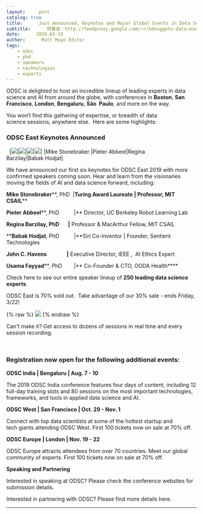 ```yaml
---
layout:     post
catalog: true
title:      Just Announced, Keynotes and Major Global Events in Data Science
subtitle:      转载自：http://feedproxy.google.com/~r/kdnuggets-data-mining-analytics/~3/j67bBy9yKGU/odsc-just-announced-keynotes-major-global-events-data-science.html
date:      2019-03-19
author:      Matt Mayo Editor
tags:
    - odsc
    - phd
    - speakers
    - technologies
    - experts
---
```


ODSC is delighted to host an incredible lineup of leading experts in data science and AI from around the globe, with conferences in **Boston**, **San Francisco**, **London**, **Bengaluru**, **São  Paulo**, and more on the way.  

You won’t find this gathering of expertise, or breadth of data science sessions, anywhere else.  Here are some highlights: 

### ODSC East Keynotes Announced

 
|![](https://cdn2.hubspot.net/hubfs/1865444/Mike-Stonebreaker.jpg)|![](https://cdn2.hubspot.net/hubfs/1865444/Pieter-Abbeel-BW.jpg)|![](https://cdn2.hubspot.net/hubfs/1865444/Regina-Barzilay.jpg)|![](https://cdn2.hubspot.net/hubfs/1865444/babak-hodjat-360x360_BW.png)|
|Mike Stonebraker |Pieter Abbeel|Regina Barzilay|Babak Hodjat|

We have announced our first six keynotes for ODSC East 2019 with more confirmed speakers coming soon. Hear and learn from the visionaries moving the fields of AI and data science forward, including:

**Mike Stonebraker****, PhD  |**Turing Award Laureate | Professor, MIT CSAIL****

**Pieter Abbeel****, PhD          |** Director, UC Berkeley Robot Learning Lab 

******Regina Barzilay****, PhD       |** Professor & MacArthur Fellow, MIT CSAIL

******Babak Hodjat****, PhD          |**Siri Co-Inventor | Founder, Sentient Technologies

**John C. Havens                |** Executive Director, IEEE ,  AI Ethics Expert

**Usama Fayyad****, PhD        |** Co-Founder & CTO, OODA Health****

Check here to see our entire speaker lineup of **250 leading data science experts**.

ODSC East is 70% sold out.  Take advantage of our 30% sale - ends Friday, 3/22!


{% raw %}
![](https://cta-image-cms2.hubspot.com/ctas/v2/public/cs/il/?pg=59605771-499a-4e7d-89f8-fa749560cbfb&pid=1865444&ecid={{encrypted_contact_id}}&hseid={{email_campaign_id}}&hsic={{impersonated_contact}})
{% endraw %}



Can't make it? Get access to dozens of sessions in real time and every session recording.

 


### Registration now open for the following additional events:

**ODSC India | Bengaluru | Aug. 7 - 10**

The 2019 ODSC India conference features four days of content, including 12 full-day training slots and 80 sessions on the most important technologies, frameworks, and tools in applied data science and AI.

**ODSC West | San Francisco | Oct. 29 - Nov. 1**

Connect with top data scientists at some of the hottest startup and tech giants attending ODSC West. First 100 tickets now on sale at 70% off.

**ODSC Europe | London | Nov. 19 - 22**

ODSC Europe attracts attendees from over 70 countries. Meet our global community of experts. First 100 tickets now on sale at 70% off.

**Speaking and Partnering**

Interested in speaking at ODSC? Please check the conference websites for submission details.  

Interested in partnering with ODSC? Please find more details here. 

---

 
